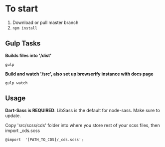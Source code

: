 # To start

1. Download or pull master branch
2. `npm install`

## Gulp Tasks

**Builds files into '/dist'**
    
    gulp

**Build and watch '/src', also set up browserify instance with docs page**

    gulp watch

## Usage

**Dart-Sass is REQUIRED**.
LibSass is the default for node-sass. Make sure to update.

Copy 'src/scss/cds' folder into where you store rest of your scss files, then import _cds.scss

    @import  '[PATH_TO_CDS]/_cds.scss';


